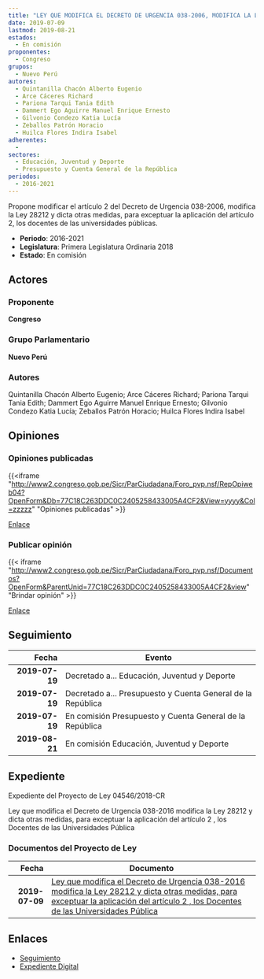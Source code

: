 ```yaml
---
title: "LEY QUE MODIFICA EL DECRETO DE URGENCIA 038-2006, MODIFICA LA LEY 28212 Y DICTA OTRAS MEDIDAS, PARA EXCEPTUAR LA APLICACIÓN DEL ARTÍCULO 2, LOS DOCENTES DE LAS UNIVERSIDADES PÚBLICAS"
date: 2019-07-09
lastmod: 2019-08-21
estados: 
  - En comisión
proponentes: 
  - Congreso
grupos: 
  - Nuevo Perú
autores: 
  - Quintanilla Chacón Alberto Eugenio
  - Arce Cáceres Richard
  - Pariona Tarqui Tania Edith
  - Dammert Ego Aguirre Manuel Enrique Ernesto
  - Gilvonio Condezo Katia Lucía
  - Zeballos Patrón Horacio
  - Huilca Flores Indira Isabel
adherentes: 
  - 
sectores: 
  - Educación, Juventud y Deporte
  - Presupuesto y Cuenta General de la República
periodos: 
  - 2016-2021
---
```


Propone modificar el artículo 2 del Decreto de Urgencia 038-2006, modifica la Ley 28212 y dicta otras medidas, para exceptuar la aplicación del artículo 2, los docentes de las universidades públicas.

- **Periodo**: 2016-2021
- **Legislatura**: Primera Legislatura Ordinaria 2018
- **Estado**: En comisión

## Actores

### Proponente

**Congreso**

### Grupo Parlamentario

**Nuevo Perú**

### Autores

Quintanilla Chacón Alberto Eugenio; Arce Cáceres Richard; Pariona Tarqui Tania Edith; Dammert Ego Aguirre Manuel Enrique Ernesto; Gilvonio Condezo Katia Lucía; Zeballos Patrón Horacio; Huilca Flores Indira Isabel


## Opiniones

### Opiniones publicadas

{{<iframe "http://www2.congreso.gob.pe/Sicr/ParCiudadana/Foro_pvp.nsf/RepOpiweb04?OpenForm&Db=77C18C263DDC0C2405258433005A4CF2&View=yyyy&Col=zzzzz" "Opiniones publicadas" >}}

[Enlace](http://www2.congreso.gob.pe/Sicr/ParCiudadana/Foro_pvp.nsf/RepOpiweb04?OpenForm&Db=77C18C263DDC0C2405258433005A4CF2&View=yyyy&Col=zzzzz)
### Publicar opinión

{{< iframe "http://www2.congreso.gob.pe/Sicr/ParCiudadana/Foro_pvp.nsf/Documentos?OpenForm&ParentUnid=77C18C263DDC0C2405258433005A4CF2&view" "Brindar opinión" >}}

[Enlace](http://www2.congreso.gob.pe/Sicr/ParCiudadana/Foro_pvp.nsf/Documentos?OpenForm&ParentUnid=77C18C263DDC0C2405258433005A4CF2&view)

## Seguimiento

| Fecha | Evento |
|------:|--------|
| **2019-07-19** | Decretado a... Educación, Juventud y Deporte|
| **2019-07-19** | Decretado a... Presupuesto y Cuenta General de la República|
| **2019-07-19** | En comisión Presupuesto y Cuenta General de la República|
| **2019-08-21** | En comisión Educación, Juventud y Deporte|


## Expediente

Expediente del Proyecto de Ley 04546/2018-CR

Ley que modifica el Decreto de Urgencia 038-2016 modifica la Ley 28212 y dicta otras medidas, para exceptuar la aplicación del artículo 2 , los Docentes de las Universidades Pública


### Documentos del Proyecto de Ley

| Fecha | Documento |
|------:|--------|
| **2019-07-09** | [Ley que modifica el Decreto de Urgencia 038-2016 modifica la Ley 28212 y dicta otras medidas, para exceptuar la aplicación del artículo 2 , los Docentes de las Universidades Pública](http://www.leyes.congreso.gob.pe/Documentos/2016_2021/Proyectos_de_Ley_y_de_Resoluciones_Legislativas/PL0454620190709.pdf) |

## Enlaces 

- [Seguimiento](http://www2.congreso.gob.pehttp://www2.congreso.gob.pe/Sicr/TraDocEstProc/CLProLey2016.nsf/f7fff46988ca05b1052578e100829cc7/0d5c985df97cbcce05258432007ce1fe?OpenDocument)
- [Expediente Digital](http://www2.congreso.gob.pehttp://www2.congreso.gob.pe/Sicr/TraDocEstProc/CLProLey2016.nsf/f7fff46988ca05b1052578e100829cc7/0d5c985df97cbcce05258432007ce1fe?OpenDocument&Click=05257FB7005EB655.eb71d0cf91d8294e05256cdf006b5706/$Body/0.1C6C)

